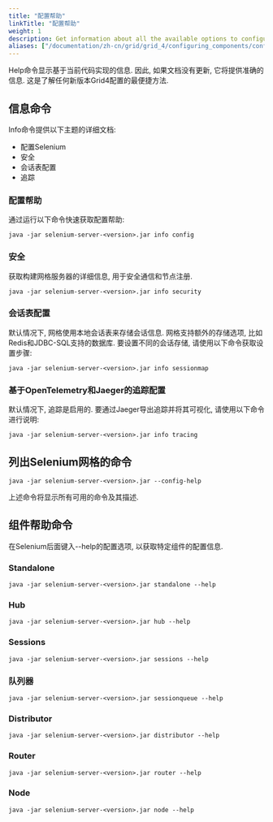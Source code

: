 ```yaml
---
title: "配置帮助"
linkTitle: "配置帮助"
weight: 1
description: Get information about all the available options to configure Grid.
aliases: ["/documentation/zh-cn/grid/grid_4/configuring_components/config_help/"]
---
```



Help命令显示基于当前代码实现的信息.
因此, 如果文档没有更新, 它将提供准确的信息.
这是了解任何新版本Grid4配置的最便捷方法.

## 信息命令

Info命令提供以下主题的详细文档:
* 配置Selenium
* 安全
* 会话表配置
* 追踪

### 配置帮助 

通过运行以下命令快速获取配置帮助:

```shell
java -jar selenium-server-<version>.jar info config
```

### 安全

获取构建网格服务器的详细信息, 
用于安全通信和节点注册.


```shell
java -jar selenium-server-<version>.jar info security
```

### 会话表配置

默认情况下, 
网格使用本地会话表来存储会话信息. 
网格支持额外的存储选项, 
比如Redis和JDBC-SQL支持的数据库. 
要设置不同的会话存储, 
请使用以下命令获取设置步骤:

```shell
java -jar selenium-server-<version>.jar info sessionmap
```

### 基于OpenTelemetry和Jaeger的追踪配置

默认情况下, 追踪是启用的. 
要通过Jaeger导出追踪并将其可视化, 
请使用以下命令进行说明:

```shell
java -jar selenium-server-<version>.jar info tracing
```

## 列出Selenium网格的命令  
 

```shell
java -jar selenium-server-<version>.jar --config-help
```

上述命令将显示所有可用的命令及其描述.

## 组件帮助命令

在Selenium后面键入--help的配置选项, 
以获取特定组件的配置信息.

### Standalone 

```shell
java -jar selenium-server-<version>.jar standalone --help
```
### Hub 

```shell
java -jar selenium-server-<version>.jar hub --help
```

### Sessions 

```shell
java -jar selenium-server-<version>.jar sessions --help
```

### 队列器

```shell
java -jar selenium-server-<version>.jar sessionqueue --help
```

### Distributor 

```shell
java -jar selenium-server-<version>.jar distributor --help
```

### Router 

```shell
java -jar selenium-server-<version>.jar router --help
```

### Node 

```shell
java -jar selenium-server-<version>.jar node --help
```
